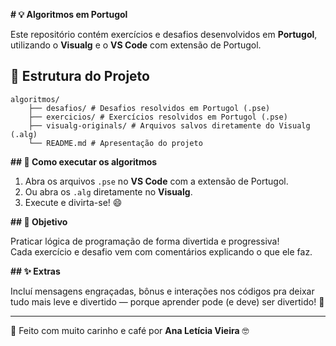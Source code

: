 **# 💡 Algoritmos em Portugol**

Este repositório contém exercícios e desafios desenvolvidos em **Portugol**, utilizando o **Visualg** e o **VS Code** com extensão de Portugol.

## 📁 Estrutura do Projeto

```
algoritmos/ 
    ├── desafios/ # Desafios resolvidos em Portugol (.pse) 
    ├── exercicios/ # Exercícios resolvidos em Portugol (.pse) 
    ├── visualg-originals/ # Arquivos salvos diretamente do Visualg (.alg) 
    └── README.md # Apresentação do projeto
```

**## 🚀 Como executar os algoritmos**

1. Abra os arquivos `.pse` no **VS Code** com a extensão de Portugol.
2. Ou abra os `.alg` diretamente no **Visualg**.
3. Execute e divirta-se! 😄

**## 🧠 Objetivo**

Praticar lógica de programação de forma divertida e progressiva!  
Cada exercício e desafio vem com comentários explicando o que ele faz.

**## ✨ Extras**

Incluí mensagens engraçadas, bônus e interações nos códigos pra deixar tudo mais leve e divertido — porque aprender pode (e deve) ser divertido! 🎉

---

📘 Feito com muito carinho e café por **Ana Letícia Vieira** 🤓